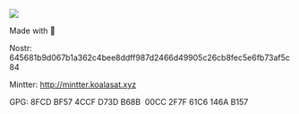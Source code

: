 ![](https://forthebadge.com/images/featured/featured-powered-by-electricity.svg)

Made with 🐨

Nostr: 645681b9d067b1a362c4bee8ddff987d2466d49905c26cb8fec5e6fb73af5c84

Mintter: http://mintter.koalasat.xyz

GPG: 8FCD BF57 4CCF D73D B68B  00CC 2F7F 61C6 146A B157
